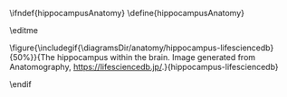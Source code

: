 \ifndef{hippocampusAnatomy}
\define{hippocampusAnatomy}

\editme


\figure{\includegif{\diagramsDir/anatomy/hippocampus-lifesciencedb}{50%}}{The hippocampus within the brain. Image generated from Anatomography, <https://lifesciencedb.jp/>.}{hippocampus-lifesciencedb}

\endif
